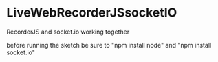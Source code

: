 LiveWebRecorderJSsocketIO
=========================

RecorderJS and socket.io working together

before running the sketch
be sure to "npm install node" and "npm install socket.io"
